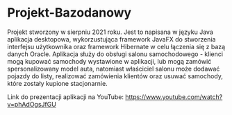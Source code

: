 # Projekt-Bazodanowy

Projekt stworzony w sierpniu 2021 roku. Jest to napisana w języku Java aplikacja desktopowa, wykorzustująca framework JavaFX do stworzenia interfejsu użytkownika oraz framework Hibernate w celu łączenia się z bazą danych Oracle. Aplikacja służy do obsługi salonu samochodowego - klienci mogą kupować samochody wystawione w aplikacji, lub mogą zamówić spersonalizowany model auta, natomiast właściciel salonu może dodawać pojazdy do listy, realizować zamówienia klientów oraz usuwać samochody, które zostały kupione stacjonarnie.

Link do prezentacji aplikacji na YouTube: 
https://www.youtube.com/watch?v=phAdOgsJfGU
